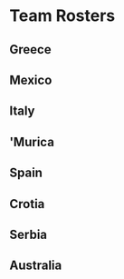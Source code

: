 # Team Rosters  
  
## Greece

## Mexico

## Italy

## 'Murica

## Spain

## Crotia

## Serbia

## Australia